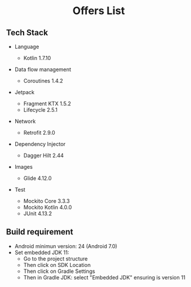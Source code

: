 <h1 align="center">Offers List</h1>

## Tech Stack

- Language
  - Kotlin 1.7.10
  
- Data flow management
  - Coroutines 1.4.2
  
- Jetpack
  - Fragment KTX 1.5.2
  - Lifecycle  2.5.1

- Network
  - Retrofit 2.9.0
  
- Dependency Injector
  - Dagger Hilt 2.44
  
- Images
  - Glide 4.12.0
  
- Test
  - Mockito Core 3.3.3
  - Mockito Kotlin 4.0.0
  - JUnit 4.13.2
  
 
## Build requirement

- Android minimun version: 24 (Android 7.0)
- Set embedded JDK 11:
  - Go to the project structure
  - Then click on SDK Location
  - Then click on Gradle Settings
  - Then in Gradle JDK: select "Embedded JDK" ensuring is version 11

